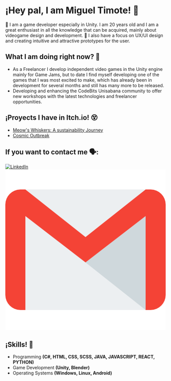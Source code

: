 # ¡Hey pal, I am Miguel Timote! 🤖

👾 I am a game developer especially in Unity. I am 20 years old and I am a great enthusiast in all the knowledge that can be acquired, mainly about videogame design and development.
🤩 I also have a focus on UX/UI design and creating intuitive and attractive prototypes for the user.

## What I am doing right now? 🦉

* As a Freelancer I develop independent video games in the Unity engine mainly for Game Jams, but to date I find myself developing one of the games that I was most excited to make, which has already been in development for several months and still has many more to be released.
* Developing and enhancing the CodeBits Unisabana community to offer new workshops with the latest technologies and freelancer opportunities.


## ¡Proyects I have in Itch.io! 😵

- [Meow's Whiskers: A sustainability Journey](https://hombrerex.itch.io/meows-whiskers-a-sustainability-journey)
- [Cosmic Outbreak](https://hombrerex.itch.io/cosmic-outbreak)

## If you want to contact me 🗣️: 

[![LinkedIn](D:\Documentos\GitHub\MikelTimonel\Resources\linkedin.png)](https://www.linkedin.com/in/miguel-timote/)
[![Email](Resources\gmail.png)](mailto:timotemiguelangel@gmail.com)

## ¡Skills! 🧰

* Programming **(C#, HTML, CSS, SCSS, JAVA, JAVASCRIPT, REACT, PYTHON)**
* Game Development **(Unity, Blender)**
* Operating Systems **(Windows, Linux, Android)**
